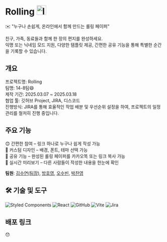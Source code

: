 # Rolling  <img width="30" alt="ICON" src="https://github.com/user-attachments/assets/f7c41b0b-9d8b-48f8-8a6a-d1b5cf3fcc8d" />

✉️ "누구나 손쉽게, 온라인에서 함께 만드는 롤링 페이퍼" <br>

친구, 가족, 동료들과 함께 한 장의 편지를 완성하세요.<br>
익명 또는 닉네임 모드 지원, 다양한 템플릿 제공, 간편한 공유 기능을 통해 특별한 순간을 기록할 수 있습니다.

## 개요
프로젝트명: Rolling <br>
팀명: 14-8팀😄 <br>
제작 기간: 2025.03.07 ~ 2025.03.18 <br>
협업 툴: 깃허브 Project, JIRA, 디스코드 <br>
진행방식: JIRA를 통해 효율적인 작업 배분 및 우선순위 설정을 하여, 프로젝트의 일정 관리를 철저히 진행 중입니다. <br>


## 주요 기능
😊 간편한 참여 – 링크 하나로 누구나 쉽게 작성 가능 <br>
🎨 커스텀 디자인 – 배경, 폰트, 테마 선택 가능 <br>
🔗 공유 기능 – 완성된 롤링 페이퍼를 카카오똑 또는 링크 복사 가능 <br>
💬 실시간 미리보기 – 다른 사람들이 작성한 내용을 한눈에 확인 <br>



**팀원**: [김수연(팀장)](https://github.com/ramong26), [방호영](https://github.com/BANGHoYeong), [오수빈](https://github.com/almighty55555), [박찬영](https://github.com/Parkchanyoung0710) <br/>

## 🛠 기술 및 도구
![Styled Components](https://img.shields.io/badge/styled--components-DB7093?style=for-the-badge&logo=styled-components&logoColor=white)
![React](https://img.shields.io/badge/react-%2320232a.svg?style=for-the-badge&logo=react&logoColor=%2361DAFB)
![GitHub](https://img.shields.io/badge/github-%23121011.svg?style=for-the-badge&logo=github&logoColor=white)
![Vite](https://img.shields.io/badge/vite-%23646CFF.svg?style=for-the-badge&logo=vite&logoColor=white)
![Jira](https://img.shields.io/badge/jira-%230A0FFF.svg?style=for-the-badge&logo=jira&logoColor=white)



##  배포 링크
😯
